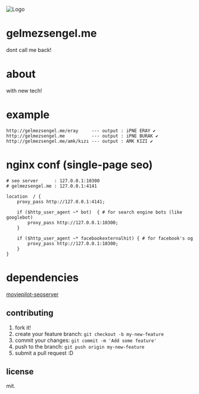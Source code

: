 ![Logo](http://s22.postimg.org/8g4c7b8j5/lele.jpg)

# gelmezsengel.me

dont call me back!

# about

with new tech!

# example

```
http://gelmezsengel.me/eray     --- output : iPNE ERAY ✔
http://gelmezsengel.me          --- output : iPNE BURAK ✔
http://gelmezsengel.me/amk/kızı --- output : AMK KIZI ✔
```

# nginx conf (single-page seo)

```nginx
# seo server      : 127.0.0.1:10300
# gelmezsengel.me : 127.0.0.1:4141

location  / {
    proxy_pass http://127.0.0.1:4141;

    if ($http_user_agent ~* bot)  { # for search engine bots (like googlebot)
        proxy_pass http://127.0.0.1:10300;
    }

    if ($http_user_agent ~* facebookexternalhit) { # for facebook's og
        proxy_pass http://127.0.0.1:10300;
    }
}
```

# dependencies

[moviepilot-seoserver](https://github.com/moviepilot/seoserver)

## contributing

1. fork it!
2. create your feature branch: `git checkout -b my-new-feature`
3. commit your changes: `git commit -m 'Add some feature'`
4. push to the branch: `git push origin my-new-feature`
5. submit a pull request :D

## license

mit.